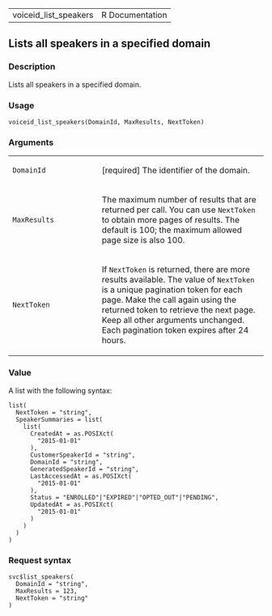 <table style="width: 100%;">
<tbody>
<tr class="odd">
<td>voiceid_list_speakers</td>
<td style="text-align: right;">R Documentation</td>
</tr>
</tbody>
</table>

## Lists all speakers in a specified domain

### Description

Lists all speakers in a specified domain.

### Usage

    voiceid_list_speakers(DomainId, MaxResults, NextToken)

### Arguments

<table>
<colgroup>
<col style="width: 35%" />
<col style="width: 65%" />
</colgroup>
<tbody>
<tr class="odd">
<td><code id="voiceid_list_speakers_:_DomainId">DomainId</code></td>
<td><p>[required] The identifier of the domain.</p></td>
</tr>
<tr class="even">
<td><code id="voiceid_list_speakers_:_MaxResults">MaxResults</code></td>
<td><p>The maximum number of results that are returned per call. You can
use <code>NextToken</code> to obtain more pages of results. The default
is 100; the maximum allowed page size is also 100.</p></td>
</tr>
<tr class="odd">
<td><code id="voiceid_list_speakers_:_NextToken">NextToken</code></td>
<td><p>If <code>NextToken</code> is returned, there are more results
available. The value of <code>NextToken</code> is a unique pagination
token for each page. Make the call again using the returned token to
retrieve the next page. Keep all other arguments unchanged. Each
pagination token expires after 24 hours.</p></td>
</tr>
</tbody>
</table>

### Value

A list with the following syntax:

    list(
      NextToken = "string",
      SpeakerSummaries = list(
        list(
          CreatedAt = as.POSIXct(
            "2015-01-01"
          ),
          CustomerSpeakerId = "string",
          DomainId = "string",
          GeneratedSpeakerId = "string",
          LastAccessedAt = as.POSIXct(
            "2015-01-01"
          ),
          Status = "ENROLLED"|"EXPIRED"|"OPTED_OUT"|"PENDING",
          UpdatedAt = as.POSIXct(
            "2015-01-01"
          )
        )
      )
    )

### Request syntax

    svc$list_speakers(
      DomainId = "string",
      MaxResults = 123,
      NextToken = "string"
    )
